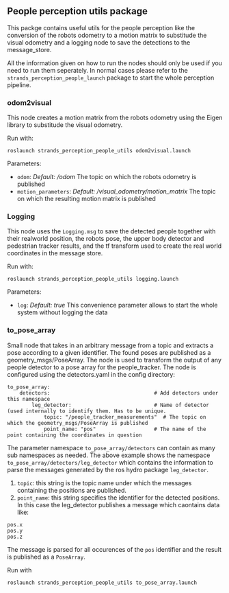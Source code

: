 ## People perception utils package
This packge contains useful utils for the people perception like the conversion of the robots odometry to a motion matrix to substitude the visual odometry and a logging node to save the detections to the message_store.

All the information given on how to run the nodes should only be used if you need to run them seperately. In normal cases please refer to the `strands_perception_people_launch` package to start the whole perception pipeline.

### odom2visual
This node creates a motion matrix from the robots odometry using the Eigen library to substitude the visual odometry.

Run with:

`roslaunch strands_perception_people_utils odom2visual.launch`

Parameters:
* `odom`: _Default: /odom_ The topic on which the robots odometry is published
* `motion_parameters`: _Default: /visual_odometry/motion_matrix_ The topic on which the resulting motion matrix is published

### Logging
This node uses the `Logging.msg` to save the detected people together with their realworld position, the robots pose, the upper body detector and pedestrian tracker results, and the tf transform used to create the real world coordinates in the message store.

Run with:

`roslaunch strands_perception_people_utils logging.launch`

Parameters:
* `log`: _Default: true_ This convenience parameter allows to start the whole system without logging the data

### to_pose_array
Small node that takes in an arbitrary message from a topic and extracts a pose according to a given identifier. The found poses are published as a geometry_msgs/PoseArray. The node is used to transform the output of any people detector to a pose array for the people_tracker. The node is configured using the detectors.yaml in the config directory:

```
to_pose_array:
    detectors:                                  # Add detectors under this namespace
        leg_detector:                           # Name of detector (used internally to identify them. Has to be unique.
            topic: "/people_tracker_measurements"  # The topic on which the geometry_msgs/PoseArray is published
            point_name: "pos"                   # The name of the point containing the coordinates in question
```

The parameter namespace `to_pose_array/detectors` can contain as many sub namespaces as needed. The above example shows the namespace `to_pose_array/detectors/leg_detector` which contains the information to parse the messages generated by the ros hydro package `leg_detector`. 

1. `topic`: this string is the topic name under which the messages containing the positions are published.
1. `point_name`: this string specifies the identifier for the detected positions. In this case the leg_detector publishes a message which caontains data like:
```
pos.x
pos.y
pos.z
```
The message is parsed for all occurences of the `pos` identifier and the result is published as a `PoseArray`.

Run with
```
roslaunch strands_perception_people_utils to_pose_array.launch
```
